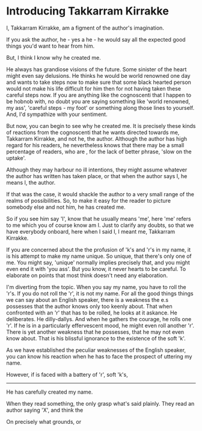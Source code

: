 # Introducing Takkarram Kirrakke

I, Takkarram Kirrakke, am a figment of the author's imagination.

If you ask the author, he - yes a he - he would say all the expected good things you'd want to hear from him.

But, I think I know why he created me.

He always has grandiose visions of the future.
Some sinister of the heart might even say delusions.
He thinks he would be world renowned one day and wants to take steps now to make sure that some black hearted person would not make his life difficult for him then for not having taken these careful steps now. 
If you are anything like the cognoscenti that I happen to be hobnob with, no doubt you are saying something like 'world renowned, my ass', 'careful steps - my foot' or something along those lines to yourself.
And, I'd sympathize with your sentiment.

But now, you can begin to see why he created me.
It is precisely these kinds of reactions from the cognoscenti that he wants directed towards me, Takkarram Kirrakke, and not he, the author.
Although the author has high regard for his readers, he nevertheless knows that there may be a small percentage of readers, who are , for the lack of better phrase, 'slow on the uptake'. 

Although they may harbour no ill intentions, they might assume whatever the author has written has taken place, or that when the author says I, he means I, the author. 

If that was the case, it would shackle the author to a very small range of the realms of possibilities.
So, to make it easy for the reader to picture somebody else and not him, he has created me.

So if you see him say 'I', know that he usually means 'me', here 'me' refers to me which you of course know am I.
Just to clarify any doubts, so that we have everybody onboard, here when I said I, I meant me, Takkarram Kirrakke.

If you are concerned about the the profusion of 'k's and 'r's in my name, it is his attempt to make my name unique. 
So unique, that there's only one of me.
You might say, 'unique' normally implies precisely that, and you might even end it with 'you ass'.
But you know, it never hearts to be careful.
To elaborate on points that most think doesn't need any elaboration.

I'm diverting from the topic.
When you say my name, you have to roll the 'r's.
If you do not roll the 'r', it is not my name.
For all the good things things we can say about an English speaker, there is a weakness the e.s possesses that the author knows only too keenly about.
That when confronted with an 'r' that has to be rolled, he looks at it askance.
He deliberates.
He dilly-dallys.
And when he gathers the courage, he rolls one 'r'.
If he is in a particularly effervescent mood, he might even roll another 'r'.
There is yet another weakness that he possesses, that he may not even know about.
That is his blissful ignorance to the existence of the soft 'k'.

As we have established the peculiar weaknesses of the English speaker, you can know his reaction when he has to face the prospect of uttering my name.

However, if is faced with a battery of 'r', soft 'k's, 




_________________
He has carefully created my name.


When they read something, the only grasp what's said plainly.
They read an author saying 'X', and think the 


On precisely what grounds, or 
